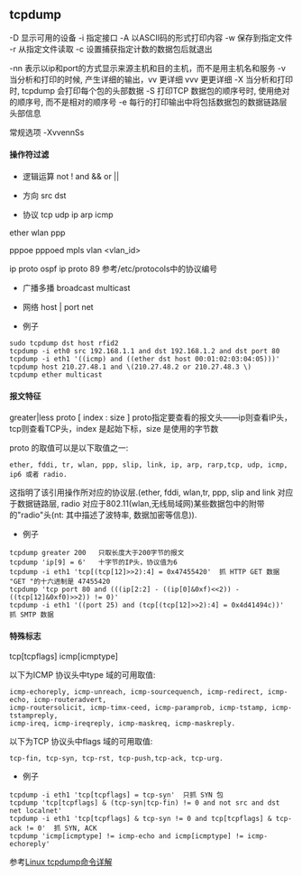 ## tcpdump

-D 显示可用的设备
-i 指定接口
-A 以ASCII码的形式打印内容
-w <filename> 保存到指定文件
-r <filename> 从指定文件读取
-c 设置捕获指定计数的数据包后就退出

-nn   表示以ip和port的方式显示来源主机和目的主机，而不是用主机名和服务
-v    当分析和打印的时候, 产生详细的输出，vv 更详细 vvv 更更详细
-X    当分析和打印时, tcpdump 会打印每个包的头部数据
-S    打印TCP 数据包的顺序号时, 使用绝对的顺序号, 而不是相对的顺序号
-e    每行的打印输出中将包括数据包的数据链路层头部信息

常规选项 -XvvennSs

#### 操作符过滤

* 逻辑运算
not !
and &&
or  || 

* 方向
src 
dst

* 协议
tcp
udp
ip
arp
icmp

ether
wlan
ppp

pppoe
pppoed
mpls 
vlan <vlan_id>

ip proto ospf
ip proto 89  参考/etc/protocols中的协议编号

* 广播多播
broadcast
multicast

* 网络
host <bostname>|<CIDR>
port <portnum>
net <CIDR>

* 例子
```
sudo tcpdump dst host rfid2
tcpdump -i eth0 src 192.168.1.1 and dst 192.168.1.2 and dst port 80
tcpdump -i eth1 '((icmp) and ((ether dst host 00:01:02:03:04:05)))'
tcpdump host 210.27.48.1 and \(210.27.48.2 or 210.27.48.3 \)
tcpdump ether multicast
```

#### 报文特征 

greater|less <length> 
proto [ index : size ]  proto指定要查看的报文头——ip则查看IP头，tcp则查看TCP头，index 是起始下标，size 是使用的字节数


proto 的取值可以是以下取值之一:
```
ether, fddi, tr, wlan, ppp, slip, link, ip, arp, rarp,tcp, udp, icmp, ip6 或者 radio. 
```
这指明了该引用操作所对应的协议层.(ether, fddi, wlan,tr, ppp, slip and link 对应于数据链路层, radio 对应于802.11(wlan,无线局域网)某些数据包中的附带的"radio"头(nt: 其中描述了波特率, 数据加密等信息)).


* 例子
```
tcpdump greater 200   只取长度大于200字节的报文
tcpdump 'ip[9] = 6'   十字节的IP头，协议值为6
tcpdump -i eth1 'tcp[(tcp[12]>>2):4] = 0x47455420'  抓 HTTP GET 数据 "GET "的十六进制是 47455420
tcpdump 'tcp port 80 and (((ip[2:2] - ((ip[0]&0xf)<<2)) - ((tcp[12]&0xf0)>>2)) != 0)'
tcpdump -i eth1 '((port 25) and (tcp[(tcp[12]>>2):4] = 0x4d41494c))'  抓 SMTP 数据
```

#### 特殊标志

tcp[tcpflags]
icmp[icmptype]

以下为ICMP 协议头中type 域的可用取值:
```
icmp-echoreply, icmp-unreach, icmp-sourcequench, icmp-redirect, icmp-echo, icmp-routeradvert,
icmp-routersolicit, icmp-timx-ceed, icmp-paramprob, icmp-tstamp, icmp-tstampreply,
icmp-ireq, icmp-ireqreply, icmp-maskreq, icmp-maskreply.
```

以下为TCP 协议头中flags 域的可用取值:
```
tcp-fin, tcp-syn, tcp-rst, tcp-push,tcp-ack, tcp-urg.
```

* 例子
```
tcpdump -i eth1 'tcp[tcpflags] = tcp-syn'  只抓 SYN 包
tcpdump 'tcp[tcpflags] & (tcp-syn|tcp-fin) != 0 and not src and dst net localnet'
tcpdump -i eth1 'tcp[tcpflags] & tcp-syn != 0 and tcp[tcpflags] & tcp-ack != 0'  抓 SYN, ACK
tcpdump 'icmp[icmptype] != icmp-echo and icmp[icmptype] != icmp-echoreply'
```

参考[Linux tcpdump命令详解](https://www.cnblogs.com/ggjucheng/archive/2012/01/14/2322659.html)